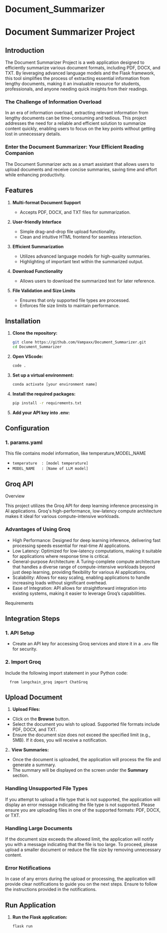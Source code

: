 # Document_Summarizer

# Document Summarizer Project


## Introduction

The Document Summarizer Project is a web application designed to efficiently summarize various document formats, including PDF, DOCX, and TXT. By leveraging advanced language models and the Flask framework, this tool simplifies the process of extracting essential information from lengthy documents, making it an invaluable resource for students, professionals, and anyone needing quick insights from their readings.

### The Challenge of Information Overload

In an era of information overload, extracting relevant information from lengthy documents can be time-consuming and tedious. This project addresses the need for a reliable and efficient solution to summarize content quickly, enabling users to focus on the key points without getting lost in unnecessary details.

### Enter the Document Summarizer: Your Efficient Reading Companion

The Document Summarizer acts as a smart assistant that allows users to upload documents and receive concise summaries, saving time and effort while enhancing productivity.

## Features

1. **Multi-format Document Support**
   - Accepts PDF, DOCX, and TXT files for summarization.
  
2. **User-friendly Interface**
   - Simple drag-and-drop file upload functionality.
   - Clean and intuitive HTML frontend for seamless interaction.

3. **Efficient Summarization**
   - Utilizes advanced language models for high-quality summaries.
   - Highlighting of important text within the summarized output.

4. **Download Functionality**
   - Allows users to download the summarized text for later reference.

5. **File Validation and Size Limits**
   - Ensures that only supported file types are processed.
   - Enforces file size limits to maintain performance.

## Installation

1. **Clone the repository:**
   ```bash
   git clone https://github.com/Vampaxx/Document_Summarizer.git
   cd Document_Summarizer
2. **Open VScode:**
   ```bash
   code . 
3. **Set up a virtual environment:**
    ```bash
    conda activate [your environment name]
4. **Install the required packages:**
    ```bash
    pip install -r requirements.txt
5. **Add your API key into .env:**

## Configuration

### 1. params.yaml

This file contains model information, like temperature,MODEL_NAME

- `temperature  : [model temperature]`
- `MODEL_NAME   : [Name of LLM model]`


## Groq API 

Overview

This project utilizes the Groq API for deep learning inference processing in AI applications. Groq's high-performance, low-latency compute architecture makes it ideal for various compute-intensive workloads.
### Advantages of Using Groq

  - High Performance: Designed for deep learning inference, delivering fast processing speeds essential for real-time AI applications.
  - Low Latency: Optimized for low-latency computations, making it suitable for applications where response time is critical.
  - General-purpose Architecture: A Turing-complete compute architecture that handles a diverse range of compute-intensive workloads beyond just deep learning, providing flexibility for various AI applications.
  - Scalability: Allows for easy scaling, enabling applications to handle increasing loads without significant overhead.
  - Ease of Integration: API allows for straightforward integration into existing systems, making it easier to leverage Groq’s capabilities.

Requirements

## Integration Steps

### 1. API Setup
- Create an API key for accessing Groq services and store it in a `.env` file for security.

### 2. Import Groq
Include the following import statement in your Python code:
  
      from langchain_groq import ChatGroq  

## Upload Document
 1. **Upload Files:**
   - Click on the **Browse** button.
   - Select the document you wish to upload. Supported file formats include PDF, DOCX, and TXT.
   - Ensure the document size does not exceed the specified limit (e.g., 5MB). If it does, you will receive a notification.

2.. **View Summaries:**
   - Once the document is uploaded, the application will process the file and generate a summary.
   - The summary will be displayed on the screen under the **Summary** section.

### Handling Unsupported File Types
If you attempt to upload a file type that is not supported, the application will display an error message indicating the file type is not supported. Please ensure you are uploading files in one of the supported formats: PDF, DOCX, or TXT.

### Handling Large Documents
If the document size exceeds the allowed limit, the application will notify you with a message indicating that the file is too large. To proceed, please upload a smaller document or reduce the file size by removing unnecessary content.

### Error Notifications
In case of any errors during the upload or processing, the application will provide clear notifications to guide you on the next steps. Ensure to follow the instructions provided in the notifications.

## Run Application

1. **Run the Flask application:**
  
    ```bash
    flask run
